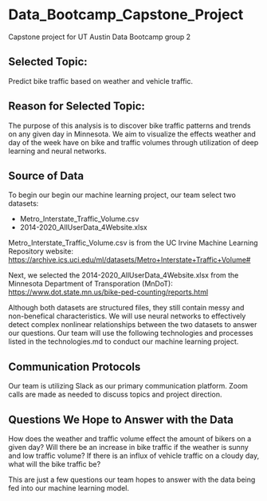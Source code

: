 # Data_Bootcamp_Capstone_Project
Capstone project for UT Austin Data Bootcamp group 2

## Selected Topic:
Predict bike traffic based on weather and vehicle traffic.

## Reason for Selected Topic:
The purpose of this analysis is to discover bike traffic patterns and trends on any given day in Minnesota. We aim to visualize the effects weather and day of the week have on bike and traffic volumes through utilization of deep learning and neural networks.

## Source of Data
To begin our begin our machine learning project, our team select two datasets: 
- Metro_Interstate_Traffic_Volume.csv
- 2014-2020_AllUserData_4Website.xlsx 

Metro_Interstate_Traffic_Volume.csv is from the UC Irvine Machine Learning Repository website:
    https://archive.ics.uci.edu/ml/datasets/Metro+Interstate+Traffic+Volume#

Next, we selected the 2014-2020_AllUserData_4Website.xlsx from the Minnesota Department of Transporation (MnDoT):
    https://www.dot.state.mn.us/bike-ped-counting/reports.html

Although both datasets are structured files, they still contain messy and non-benefical characteristics. We will use neural networks to effectively detect complex nonlinear relationships between the two datasets to answer our questions. Our team will use the following technologies and processes listed in the technologies.md to conduct our machine learning project.

## Communication Protocols
Our team is utilizing Slack as our primary communication platform. Zoom calls are made as needed to discuss topics and project direction.

## Questions We Hope to Answer with the Data
How does the weather and traffic volume effect the amount of bikers on a given day? Will there be an increase in bike traffic if the weather is sunny and low traffic volume? If there is an influx of vehicle traffic on a cloudy day, what will the bike traffic be? 

This are just a few questions our team hopes to answer with the data being fed into our machine learning model. 